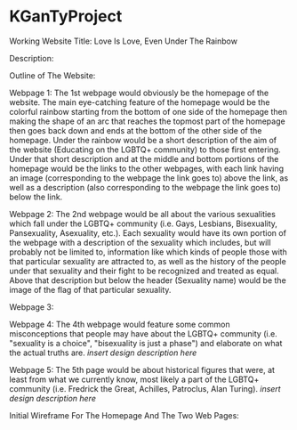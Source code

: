 # KGanTyProject


Working Website Title: Love Is Love, Even Under The Rainbow

Description: 

Outline of The Website: 

  Webpage 1: The 1st webpage would obviously be the homepage of the website. The main eye-catching feature of the homepage would be the colorful rainbow starting from the bottom of one side of the homepage then making the shape of an arc that reaches the topmost part of the homepage then goes back down and ends at the bottom of the other side of the homepage. Under the rainbow would be a short description of the aim of the website (Educating on the LGBTQ+ community) to those first entering. Under that short description and at the middle and bottom portions of the homepage would be the links to the other webpages, with each link having an image (corresponding to the webpage the link goes to) above the link, as well as a description (also corresponding to the webpage the link goes to) below the link.
  
  Webpage 2: The 2nd webpage would be all about the various sexualities which fall under the LGBTQ+ community (i.e. Gays, Lesbians, Bisexuality, Pansexuality, Asexuality, etc.). Each sexuality would have its own portion of the webpage with a description of the sexuality which includes, but will probably not be limited to, information like which kinds of people those with that particular sexuality are attracted to, as well as the history of the people under that sexuality and their fight to be recognized and treated as equal. Above that description but below the header (Sexuality name) would be the image of the flag of that particular sexuality. 
  
  Webpage 3:
  
  Webpage 4: The 4th webpage would feature some common misconceptions that people may have about the LGBTQ+ community (i.e. "sexuality is a choice", "bisexuality is just a phase") and elaborate on what the actual truths are. *insert design description here*
  
  Webpage 5: The 5th page would be about historical figures that were, at least from what we currently know, most likely a part of the LGBTQ+ community (i.e. Fredrick the Great, Achilles, Patroclus, Alan Turing). *insert design description here*  
  
Initial Wireframe For The Homepage And The Two Web Pages: 
